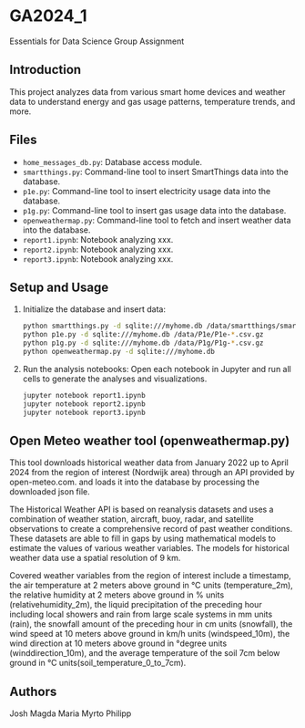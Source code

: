 # GA2024_1
Essentials for Data Science Group Assignment

## Introduction

This project analyzes data from various smart home devices and weather data to understand energy and gas usage patterns, temperature trends, and more.

## Files

- `home_messages_db.py`: Database access module.
- `smartthings.py`: Command-line tool to insert SmartThings data into the database.
- `p1e.py`: Command-line tool to insert electricity usage data into the database.
- `p1g.py`: Command-line tool to insert gas usage data into the database.
- `openweathermap.py`: Command-line tool to fetch and insert weather data into the database.
- `report1.ipynb`: Notebook analyzing xxx.
- `report2.ipynb`: Notebook analyzing xxx.
- `report3.ipynb`: Notebook analyzing xxx.

## Setup and Usage

1. Initialize the database and insert data:
    ```bash
    python smartthings.py -d sqlite:///myhome.db /data/smartthings/smartthings.*
    python p1e.py -d sqlite:///myhome.db /data/P1e/P1e-*.csv.gz
    python p1g.py -d sqlite:///myhome.db /data/P1g/P1g-*.csv.gz
    python openweathermap.py -d sqlite:///myhome.db
    ```

2. Run the analysis notebooks:
    Open each notebook in Jupyter and run all cells to generate the analyses and visualizations.

    ```bash
    jupyter notebook report1.ipynb
    jupyter notebook report2.ipynb
    jupyter notebook report3.ipynb
    ```

## Open Meteo weather tool (openweathermap.py)

This tool downloads historical weather data from January 2022 up to April 2024 from the region of interest (Nordwijk area) through an API provided by open-meteo.com. and loads it into the database by processing the downloaded json file. 

The Historical Weather API is based on reanalysis datasets and uses a combination of weather station, aircraft, buoy, radar, and satellite observations to create a comprehensive record of past weather conditions. These datasets are able to fill in gaps by using mathematical models to estimate the values of various weather variables. The models for historical weather data use a spatial resolution of 9 km. 

Covered weather variables from the region of interest include a timestamp, the air temperature at 2 meters above ground in °C units (temperature_2m), the relative humidity at 2 meters above ground in % units (relativehumidity_2m), the liquid precipitation of the preceding hour including local showers and rain from large scale systems in mm units (rain), the snowfall amount of the preceding hour in cm units (snowfall), the wind speed at 10 meters above ground in km/h units (windspeed_10m), the wind direction at 10 meters above ground in °degree units (winddirection_10m), and the average temperature of the soil 7cm below ground in °C units(soil_temperature_0_to_7cm).

## Authors
Josh 
Magda
Maria
Myrto
Philipp





